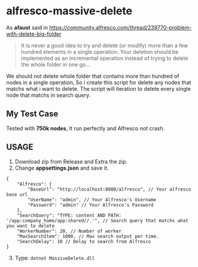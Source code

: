 # alfresco-massive-delete
As **afaust** said in https://community.alfresco.com/thread/239770-problem-with-delete-big-folder

> It is never a good idea to try and delete (or modify) more than a few hundred elements in a single operation. Your deletion should be implemented as an incremental operation instead of trying to delete the whole folder in one go...


We should not delete whole folder that contains more than hundred of nodes in a single operation, So i create this script for delete any nodes that matchs what i want to delete. The script will iteration to delete every single node that matchs in search query.


## My Test Case
Tested with **750k nodes**, It run perfectly and Alfresco not crash.


## USAGE
1. Download zip from Release and Extra the zip.
2. Change **appsettings.json** and save it.
```
{
    "Alfresco": {
        "BaseUrl": "http://localhost:8080/alfresco", // Your alfresco base url
        "UserName": "admin", // Your Alfresco's Username
        "Password": "admin" // Your Alfresco's Password
    },
    "SearchQuery": "TYPE: content AND PATH: '/app:company_home/app:shared//.'", // Search query that matchs what you want to delete
    "WorkerNumber": 20, // Number of worker
    "MaxSearchItem": 1000, // Max search output per time.
    "SearchDelay": 10 // Delay to search from Alfresco
}
```
3. Type: `dotnet MassiveDelete.dll`
